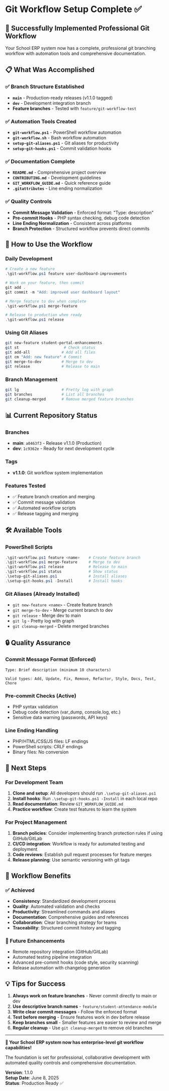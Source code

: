 # Git Workflow Setup Complete ✅

## 🎉 Successfully Implemented Professional Git Workflow

Your School ERP system now has a complete, professional git branching workflow with automation tools and comprehensive documentation.

## 📋 What Was Accomplished

### ✅ Branch Structure Established
- **`main`** - Production-ready releases (v1.1.0 tagged)
- **`dev`** - Development integration branch
- **Feature branches** - Tested with `feature/git-workflow-test`

### ✅ Automation Tools Created
- **`git-workflow.ps1`** - PowerShell workflow automation
- **`git-workflow.sh`** - Bash workflow automation  
- **`setup-git-aliases.ps1`** - Git aliases for productivity
- **`setup-git-hooks.ps1`** - Commit validation hooks

### ✅ Documentation Complete
- **`README.md`** - Comprehensive project overview
- **`CONTRIBUTING.md`** - Development guidelines
- **`GIT_WORKFLOW_GUIDE.md`** - Quick reference guide
- **`.gitattributes`** - Line ending normalization

### ✅ Quality Controls
- **Commit Message Validation** - Enforced format: "Type: description"
- **Pre-commit Hooks** - PHP syntax checking, debug code detection
- **Line Ending Normalization** - Consistent across platforms
- **Branch Protection** - Structured workflow prevents direct commits

## 🚀 How to Use the Workflow

### Daily Development
```powershell
# Create a new feature
.\git-workflow.ps1 feature user-dashboard-improvements

# Work on your feature, then commit
git add .
git commit -m "Add: improved user dashboard layout"

# Merge feature to dev when complete
.\git-workflow.ps1 merge-feature

# Release to production when ready
.\git-workflow.ps1 release
```

### Using Git Aliases
```bash
git new-feature student-portal-enhancements
git st                    # Check status
git add-all              # Add all files
git cm "Add: new feature" # Commit
git merge-to-dev         # Merge to dev
git release              # Release to main
```

### Branch Management
```bash
git lg                   # Pretty log with graph
git branches             # List all branches
git cleanup-merged       # Remove merged feature branches
```

## 📊 Current Repository Status

### Branches
- **main**: `a0463f3` - Release v1.1.0 (Production)
- **dev**: `1c9362e` - Ready for next development cycle

### Tags
- **v1.1.0**: Git workflow system implementation

### Features Tested
- ✅ Feature branch creation and merging
- ✅ Commit message validation 
- ✅ Automated workflow scripts
- ✅ Release tagging and merging

## 🛠️ Available Tools

### PowerShell Scripts
```powershell
.\git-workflow.ps1 feature <name>    # Create feature branch
.\git-workflow.ps1 merge-feature     # Merge to dev
.\git-workflow.ps1 release           # Release to main
.\git-workflow.ps1 status            # Show status
.\setup-git-aliases.ps1              # Install aliases
.\setup-git-hooks.ps1 -Install       # Install hooks
```

### Git Aliases (Already Installed)
- `git new-feature <name>` - Create feature branch
- `git merge-to-dev` - Merge current branch to dev
- `git release` - Merge dev to main
- `git lg` - Pretty log with graph
- `git cleanup-merged` - Delete merged branches

## 🔒 Quality Assurance

### Commit Message Format (Enforced)
```
Type: Brief description (minimum 10 characters)

Valid types: Add, Update, Fix, Remove, Refactor, Style, Docs, Test, Chore
```

### Pre-commit Checks (Active)
- PHP syntax validation
- Debug code detection (var_dump, console.log, etc.)
- Sensitive data warning (passwords, API keys)

### Line Ending Handling
- PHP/HTML/CSS/JS files: LF endings
- PowerShell scripts: CRLF endings  
- Binary files: No conversion

## 📝 Next Steps

### For Development Team
1. **Clone and setup**: All developers should run `.\setup-git-aliases.ps1`
2. **Install hooks**: Run `.\setup-git-hooks.ps1 -Install` in each local repo
3. **Read documentation**: Review `GIT_WORKFLOW_GUIDE.md`
4. **Practice workflow**: Create test features to learn the system

### For Project Management
1. **Branch policies**: Consider implementing branch protection rules if using GitHub/GitLab
2. **CI/CD integration**: Workflow is ready for automated testing and deployment
3. **Code reviews**: Establish pull request processes for feature merges
4. **Release planning**: Use semantic versioning with git tags

## 🎯 Workflow Benefits

### ✅ Achieved
- **Consistency**: Standardized development process
- **Quality**: Automated validation and checks
- **Productivity**: Streamlined commands and aliases
- **Documentation**: Comprehensive guides and references
- **Collaboration**: Clear branching strategy for teams
- **Traceability**: Structured commit history and tagging

### 🔮 Future Enhancements
- Remote repository integration (GitHub/GitLab)
- Automated testing pipeline integration
- Advanced pre-commit hooks (code style, security scanning)
- Release automation with changelog generation

## 💡 Tips for Success

1. **Always work on feature branches** - Never commit directly to main or dev
2. **Use descriptive branch names** - `feature/student-attendance-module`
3. **Write clear commit messages** - Follow the enforced format
4. **Test before merging** - Ensure features work in dev before release
5. **Keep branches small** - Smaller features are easier to review and merge
6. **Regular cleanup** - Use `git cleanup-merged` to remove old branches

---

**🎉 Your School ERP system now has enterprise-level git workflow capabilities!**

The foundation is set for professional, collaborative development with automated quality controls and comprehensive documentation.

**Version**: 1.1.0  
**Setup Date**: June 8, 2025  
**Status**: Production Ready ✅
